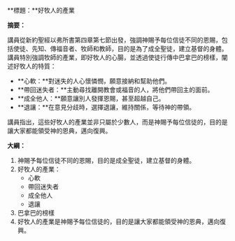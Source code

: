 **標題：**好牧人的產業

**摘要：**

講員從新約聖經以弗所書第四章第七節出發，強調神賜予每位信徒不同的恩賜，包括使徒、先知、傳福音者、牧師和教師，目的是為了成全聖徒，建立基督的身體。講員特別強調牧師的產業，即好牧人的心腸，並透過使徒行傳中巴拿巴的榜樣，闡述好牧人的特質：

* **心軟：**對迷失的人心懷憐憫，願意接納和幫助他們。
* **帶回迷失者：**主動尋找離開教會或福音的人，將他們帶回主的面前。
* **成全他人：**願意讓別人發揮恩賜，甚至超越自己。
* **退讓：**在意見分歧時，選擇退讓，維持關係，等待神的帶領。

講員指出，這些好牧人的產業並非只屬於少數人，而是神賜予每位信徒的，目的是讓大家都能領受神的恩典，邁向復興。

**大綱：**

1. 神賜予每位信徒不同的恩賜，目的是成全聖徒，建立基督的身體。
2. 好牧人的產業：
    * 心軟
    * 帶回迷失者
    * 成全他人
    * 退讓
3. 巴拿巴的榜樣
4. 好牧人的產業是神賜予每位信徒的，目的是讓大家都能領受神的恩典，邁向復興。